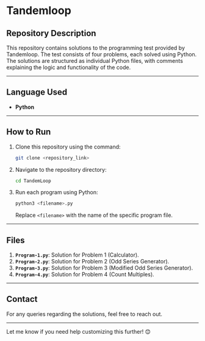 # Tandemloop 

## **Repository Description**
This repository contains solutions to the programming test provided by Tandemloop. The test consists of four problems, each solved using Python. The solutions are structured as individual Python files, with comments explaining the logic and functionality of the code.

---

## **Language Used**
- **Python**

---

## **How to Run**
1. Clone this repository using the command:  
   ```bash
   git clone <repository_link>
   ```
2. Navigate to the repository directory:  
   ```bash
   cd TandemLoop
   ```
3. Run each program using Python:  
   ```bash
   python3 <filename>.py
   ```
   Replace `<filename>` with the name of the specific program file.

---

## **Files**
1. **`Program-1.py`**: Solution for Problem 1 (Calculator).
2. **`Program-2.py`**: Solution for Problem 2 (Odd Series Generator).
3. **`Program-3.py`**: Solution for Problem 3 (Modified Odd Series Generator).
4. **`Program-4.py`**: Solution for Problem 4 (Count Multiples).

---


## **Contact**
For any queries regarding the solutions, feel free to reach out.

---

Let me know if you need help customizing this further! 😊
